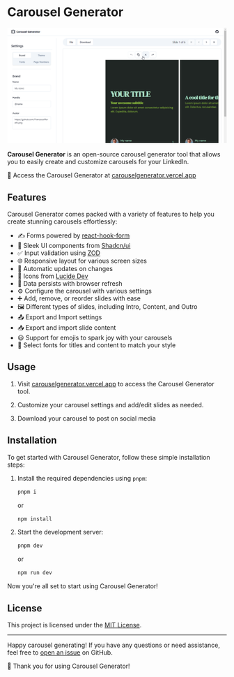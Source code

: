 # Carousel Generator

![Carousel Preview](src/app/opengraph-image.png)

**Carousel Generator** is an open-source carousel generator tool that allows you to easily create and customize carousels for your LinkedIn.

🔗 Access the Carousel Generator at [carouselgenerator.vercel.app](https://carouselgenerator.vercel.app)

## Features

Carousel Generator comes packed with a variety of features to help you create stunning carousels effortlessly:

- ✍️ Forms powered by [react-hook-form](https://react-hook-form.com/)
- 🎨 Sleek UI components from [Shadcn/ui](htthttps://ui.shadcn.com/)
- ✅ Input validation using [ZOD](https://zod.dev/)
- 🌐 Responsive layout for various screen sizes
- 🔄 Automatic updates on changes
- 🍥 Icons from [Lucide Dev](https://lucide.dev/)
- 💾 Data persists with browser refresh
- ⚙️ Configure the carousel with various settings
- ➕ Add, remove, or reorder slides with ease
- 🖼️ Different types of slides, including Intro, Content, and Outro
- 📤 Export and Import settings
- 📥 Export and import slide content
- 😃 Support for emojis to spark joy with your carousels
- 📝 Select fonts for titles and content to match your style

## Usage

1. Visit [carouselgenerator.vercel.app](https://carouselgenerator.vercel.app) to access the Carousel Generator tool.

2. Customize your carousel settings and add/edit slides as needed.

3. Download your carousel to post on social media

## Installation

To get started with Carousel Generator, follow these simple installation steps:

1. Install the required dependencies using `pnpm`:

   ```bash
   pnpm i
   ```

   or

   ```bash
   npm install
   ```

2. Start the development server:

   ```bash
   pnpm dev
   ```

   or

   ```bash
   npm run dev
   ```

Now you're all set to start using Carousel Generator!

## License

This project is licensed under the [MIT License](LICENSE).

---

Happy carousel generating! If you have any questions or need assistance, feel free to [open an issue](https://github.com/FranciscoMoretti/carousel-generator/issues) on GitHub.

🚀 Thank you for using Carousel Generator!

